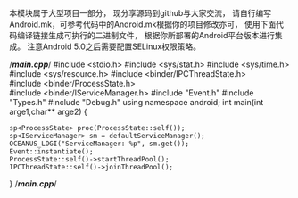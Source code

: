 本模块属于大型项目一部分，
现分享源码到github与大家交流，
请自行编写Android.mk，可参考代码中的Android.mk根据你的项目修改亦可，
使用下面代码编译链接生成可执行的二进制文件，
根据你所部署的Android平台版本进行集成。
注意Android 5.0之后需要配置SELinux权限策略。


/*********************main.cpp*********************/
#include <stdio.h> 
#include <sys/stat.h>
#include <sys/time.h>
#include <sys/resource.h>
#include <binder/IPCThreadState.h>  
#include <binder/ProcessState.h>  
#include <binder/IServiceManager.h> 
#include "Event.h"
#include "Types.h"
#include "Debug.h"
using namespace android;
int main(int arge1,char** arge2)
{
	
	sp<ProcessState> proc(ProcessState::self());
	sp<IServiceManager> sm = defaultServiceManager();
	OCEANUS_LOGI("ServiceManager: %p", sm.get());
	Event::instantiate();
	ProcessState::self()->startThreadPool();
	IPCThreadState::self()->joinThreadPool(); 
}
/*********************main.cpp*********************/